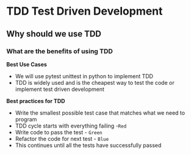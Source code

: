 # TDD Test Driven Development
## Why should we use TDD
### What are the benefits of using TDD

**Best Use Cases** 
- We will use pytest unittest in python to implement TDD
- TDD is widely used and is the cheapest way to test the code or implement test driven development

**Best practices for TDD**

- Write the smallest possible test case that matches what we need to program
- TDD cycle starts with everything failing -`Red`
- Write code to pass the test - `Green`
- Refactor the code for next test - `Blue`
- This continues until all the tests have successfully passed